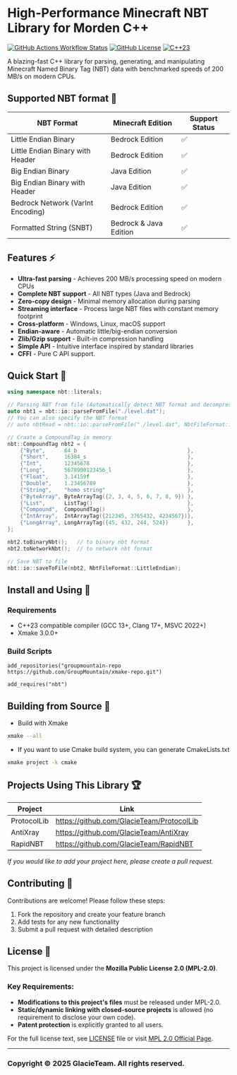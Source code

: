 # High-Performance Minecraft NBT Library for Morden C++

[![GitHub Actions Workflow Status](https://img.shields.io/github/actions/workflow/status/GlacieTeam/NBT/build.yml)](https://github.com/GlacieTeam/NBT/actions)
[![GitHub License](https://img.shields.io/github/license/GlacieTeam/NBT)](https://www.mozilla.org/en-US/MPL/2.0/)
[![C++23](https://img.shields.io/badge/C++-23-blue?logo=C%2B%2B&logoColor=41a3ed)](https://en.cppreference.com/w/cpp/compiler_support.html) 

A blazing-fast C++ library for parsing, generating, and manipulating Minecraft Named Binary Tag (NBT) data with benchmarked speeds of 200 MB/s on modern CPUs.

## Supported NBT format 📖

| NBT Format                        | Minecraft Edition      | Support Status     |
| --------------------------------- | ---------------------- | ------------------ |
| Little Endian Binary              | Bedrock Edition        | :white_check_mark: |
| Little Endian Binary with Header  | Bedrock Edition        | :white_check_mark: |
| Big Endian Binary                 | Java Edition           | :white_check_mark: |
| Big Endian Binary with Header     | Java Edition           | :white_check_mark: |
| Bedrock Network (VarInt Encoding) | Bedrock Edition        | :white_check_mark: |
| Formatted String (SNBT)           | Bedrock & Java Edition | :white_check_mark: |

## Features ⚡
- **Ultra-fast parsing** - Achieves 200 MB/s processing speed on modern CPUs
- **Complete NBT support** - All NBT types (Java and Bedrock)
- **Zero-copy design** - Minimal memory allocation during parsing
- **Streaming interface** - Process large NBT files with constant memory footprint
- **Cross-platform** - Windows, Linux, macOS support
- **Endian-aware** - Automatic little/big-endian conversion
- **Zlib/Gzip support** - Built-in compression handling
- **Simple API** - Intuitive interface inspired by standard libraries
- **CFFI** - Pure C API support.

## Quick Start 🚀
```C++
using namespace nbt::literals;

// Parsing NBT from file (Automatically detect NBT format and decompress)
auto nbt1 = nbt::io::parseFromFile("./level.dat");
// You can also specify the NBT format
// auto nbtRead = nbt::io::parseFromFile("./level.dat", NbtFileFormat::LittleEndian);

// Craate a CompoundTag in memory
nbt::CompoundTag nbt2 = {
    {"Byte",      64_b                                   },
    {"Short",     16384_s                                },
    {"Int",       12345678                               },
    {"Long",      5678900123456_l                        },
    {"Float",     3.14159f                               },
    {"Double",    1.23456789                             },
    {"String",    "homo string"                          },
    {"ByteArray", ByteArrayTag({2, 3, 4, 5, 6, 7, 8, 9}) },
    {"List",      ListTag()                              },
    {"Compound",  CompoundTag()                          },
    {"IntArray",  IntArrayTag({212345, 3765432, 4234567})},
    {"LongArray", LongArrayTag({45, 432, 244, 524})      },
};

nbt2.toBinaryNbt();   // to binary nbt format
nbt2.toNetworkNbt();  // to network nbt format

// Save NBT to file
nbt::io::saveToFile(nbt2, NbtFileFormat::LittleEndian);

```

## Install and Using 🔧
### Requirements
- C++23 compatible compiler (GCC 13+, Clang 17+, MSVC 2022+)
- Xmake 3.0.0+

### Build Scripts
```xmake
add_repositories("groupmountain-repo https://github.com/GroupMountain/xmake-repo.git")

add_requires("nbt")
```

## Building from Source 🔧
- Build with Xmake
```bash
xmake --all
```
- If you want to use Cmake build system, you can generate CmakeLists.txt
```bash
xmake project -k cmake
```

## Projects Using This Library 🏆
| Project          | Link                                         |
| ---------------- | -------------------------------------------- |
| ProtocolLib      | <https://github.com/GlacieTeam/ProtocolLib>  |
| AntiXray         | <https://github.com/GlacieTeam/AntiXray>     |
| RapidNBT         | <https://github.com/GlacieTeam/RapidNBT>     |

_If you would like to add your project here, please create a pull request._

## Contributing 🤝
Contributions are welcome! Please follow these steps:

1. Fork the repository and create your feature branch
2. Add tests for any new functionality
3. Submit a pull request with detailed description


## License 📄
This project is licensed under the **Mozilla Public License 2.0 (MPL-2.0)**.  

### Key Requirements:
- **Modifications to this project's files** must be released under MPL-2.0.  
- **Static/dynamic linking with closed-source projects** is allowed (no requirement to disclose your own code).  
- **Patent protection** is explicitly granted to all users.  

For the full license text, see [LICENSE](LICENSE) file or visit [MPL 2.0 Official Page](https://www.mozilla.org/en-US/MPL/2.0/).  

---

### Copyright © 2025 GlacieTeam. All rights reserved.